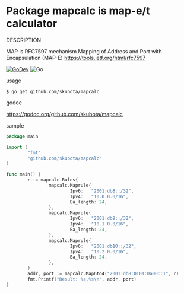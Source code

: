 Package mapcalc is map-e/t calculator
===================

DESCRIPTION

 MAP is RFC7597 mechanism
	Mapping of Address and Port with Encapsulation (MAP-E)
	https://tools.ietf.org/html/rfc7597

[![GoDev][godev-image]][godev-url]
![Go](https://github.com/skubota/mapcalc/workflows/Go/badge.svg)

[godev-image]: https://pkg.go.dev/badge/github.com/skubota/mapcalc
[godev-url]: https://pkg.go.dev/github.com/skubota/mapcalc


usage

	$ go get github.com/skubota/mapcalc

godoc

<https://godoc.org/github.com/skubota/mapcalc>

sample

```go
package main

import (
        "fmt"
        "github.com/skubota/mapcalc"
)

func main() {
        r := mapcalc.Rules{
                mapcalc.Maprule{
                        Ipv6:   "2001:db8::/32",
                        Ipv4:   "10.0.0.0/16",
                        Ea_length: 24,
                },
                mapcalc.Maprule{
                        Ipv6:   "2001:db9::/32",
                        Ipv4:   "10.1.0.0/16",
                        Ea_length: 24,
                },
                mapcalc.Maprule{
                        Ipv6:   "2001:db10::/32",
                        Ipv4:   "10.2.0.0/16",
                        Ea_length: 24,
                },
        }
        addr, port := mapcalc.Map6to4("2001:db8:0101:0a00::1", r)
        fmt.Printf("Result: %s,%s\n", addr, port)
}
```

